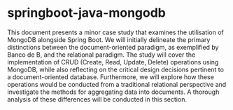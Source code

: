 # springboot-java-mongodb
This document presents a minor case study that examines the utilisation of MongoDB alongside Spring Boot. We will initially delineate the primary distinctions between the document-oriented paradigm, as exemplified by Banco de B, and the relational paradigm. The study will cover the implementation of CRUD (Create, Read, Update, Delete) operations using MongoDB, while also reflecting on the critical design decisions pertinent to a document-oriented database. Furthermore, we will explore how these operations would be conducted from a traditional relational perspective and investigate the methods for aggregating data into documents. A thorough analysis of these differences will be conducted in this section.

